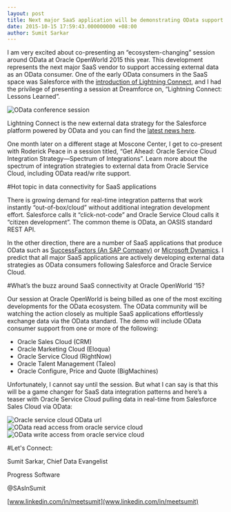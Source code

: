 ```yaml
---
layout: post
title: Next major SaaS application will be demonstrating OData support at OOW15
date: 2015-10-15 17:59:43.000000000 +08:00
author: Sumit Sarkar
---
```

I am very excited about co-presenting an “ecosystem-changing” session around OData at Oracle OpenWorld 2015 this year.  This development represents the next major SaaS vendor to support accessing external data as an OData consumer.  One of the early OData consumers in the SaaS space was Salesforce with the [introduction of Lightning Connect](/blog/salesforce-external-object-integration-using-lightning-connect-with-odata/), and I had the privilege of presenting a session at Dreamforce on, “Lightning Connect: Lessons Learned”.  

![OData conference session](/assets/lightningconnectdf15.png)

Lightning Connect is the new external data strategy for the Salesforce platform powered by OData and you can find the [latest news here](/blog/Lightning-Connect-New-in-OData-DF15/).

One month later on a different stage at Moscone Center, I get to co-present with Roderick Peace in a session titled, “Get Ahead: Oracle Service Cloud Integration Strategy—Spectrum of Integrations”. Learn more about the spectrum of integration strategies to external data from Oracle Service Cloud, including OData read/w
rite support.

#Hot topic in data connectivity for SaaS applications

There is growing demand for real-time integration patterns that work instantly “out-of-box/cloud” without additional integration development effort.  Salesforce calls it “click-not-code” and Oracle Service Cloud calls it “citizen development”.  The common theme is OData, an OASIS standard REST API.  

In the other direction, there are a number of SaaS applications that produce OData such as [SuccessFactors (An SAP Company)](https://www.sdn.sap.com/irj/scn/go/portal/prtroot/docs/library/uuid/e0dc0e49-8e3a-3110-4f9e-a307b1ffd8ce?QuickLink=index&overridelayout=true&58879706682777) or [Microsoft Dynamics](https://msdn.microsoft.com/en-us/library/gg334767.aspx).  I predict that all major SaaS applications are actively developing external data strategies as OData consumers following Salesforce and Oracle Service Cloud.

#What’s the buzz around SaaS connectivity at Oracle OpenWorld ‘15?

Our session at Oracle OpenWorld is being billed as one of the most exciting developments for the OData ecosystem.  The OData community will be watching the action closely as multiple SaaS applications effortlessly exchange data via the OData standard.
The demo will include OData consumer support from one or more of the following: 

* Oracle Sales Cloud (CRM)
* Oracle Marketing Cloud (Eloqua)
* Oracle Service Cloud (RightNow)
* Oracle Talent Management (Taleo)
* Oracle Configure, Price and Quote (BigMachines) 

Unfortunately, I cannot say until the session.  But what I can say is that this will be a game changer for SaaS data integration patterns and here’s a teaser with Oracle Service Cloud pulling data in real-time from Salesforce Sales Cloud via OData:

![Oracle service cloud OData url](/assets/oow15-1.png)
![OData read access from oracle service cloud](/assets/oow15-2.png)
![OData write access from oracle service cloud](/assets/oow15-3.png)

#Let's Connect:

Sumit Sarkar, Chief Data Evangelist

Progress Software

@SAsInSumit

[www.linkedin.com/in/meetsumit](www.linkedin.com/in/meetsumit)
